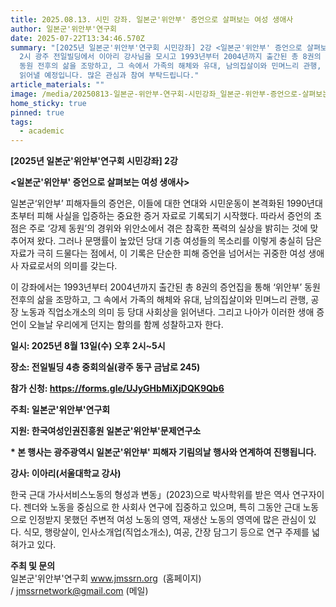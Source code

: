 ```yaml
---
title: 2025.08.13. 시민 강좌. 일본군'위안부' 증언으로 살펴보는 여성 생애사
author: 일본군'위안부'연구회
date: 2025-07-22T13:34:46.570Z
summary: "[2025년 일본군'위안부'연구회 시민강좌] 2강 <일본군'위안부' 증언으로 살펴보는 여성 생애사> - 8월 13일(수) 오후
  2시 광주 전일빌딩에서 이아리 강사님을 모시고 1993년부터 2004년까지 출간된 총 8권의 일본군'위안부' 피해자 증언집을 통해 ‘위안부’
  동원 전후의 삶을 조망하고, 그 속에서 가족의 해체와 유대, 남의집살이와 민며느리 관행, 공장 노동과 직업소개소의 의미 등 당대 사회상을
  읽어낼 예정입니다. 많은 관심과 참여 부탁드립니다."
article_materials: ""
image: /media/20250813-일본군-위안부-연구회-시민강좌_일본군-위안부-증언으로-살펴보는-여성-생애사_포스터-0721최종-.png
home_sticky: true
pinned: true
tags:
  - academic
---
```

**\[2025년 일본군'위안부'연구회 시민강좌] 2강**

**<﻿일본군'위안부' 증언으로 살펴보는 여성 생애사>**

<!--StartFragment-->

일본군‘위안부’ 피해자들의 증언은, 이들에 대한 연대와 시민운동이 본격화된 1990년대 초부터 피해 사실을 입증하는 중요한 증거 자료로 기록되기 시작했다. 따라서 증언의 초점은 주로 ‘강제 동원’의 경위와 위안소에서 겪은 참혹한 폭력의 실상을 밝히는 것에 맞추어져 왔다. 그러나 문맹률이 높았던 당대 기층 여성들의 목소리를 이렇게 충실히 담은 자료가 극히 드물다는 점에서, 이 기록은 단순한 피해 증언을 넘어서는 귀중한 여성 생애사 자료로서의 의미를 갖는다.

이 강좌에서는 1993년부터 2004년까지 출간된 총 8권의 증언집을 통해 ‘위안부’ 동원 전후의 삶을 조망하고, 그 속에서 가족의 해체와 유대, 남의집살이와 민며느리 관행, 공장 노동과 직업소개소의 의미 등 당대 사회상을 읽어낸다. 그리고 나아가 이러한 생애 증언이 오늘날 우리에게 던지는 함의를 함께 성찰하고자 한다.

<!--EndFragment-->

<!--StartFragment-->

**일시: 2025년 8월 13일(수) 오후 2시~5시**

**장소: 전일빌딩 4층 중회의실(광주 동구 금남로 245)**

**참가 신청: https://forms.gle/UJyGHbMiXjDQK9Qb6**

**주최: 일본군'위안부'연구회**

**지원: 한국여성인권진흥원 일본군'위안부'문제연구소**

**\* 본 행사는 광주광역시 일본군'위안부' 피해자 기림의날 행사와 연계하여 진행됩니다.**

<!--EndFragment-->

**강사: 이아리(서울대학교 강사)**<!--StartFragment-->

한국 근대 가사서비스노동의 형성과 변동」(2023)으로 박사학위를 받은 역사 연구자이다. 젠더와 노동을 중심으로 한 사회사 연구에 집중하고 있으며, 특히 그동안 근대 노동으로 인정받지 못했던 주변적 여성 노동의 영역, 재생산 노동의 영역에 많은 관심이 있다. 식모, 행랑살이, 인사소개업(직업소개소), 여공, 간장 담그기 등으로 연구 주제를 넓혀가고 있다.

**주최 및 문의** \
일본군'위안부'연구회 www.jmssrn.org  (홈페이지) / jmssrnetwork@gmail.com (메일) 

<!--EndFragment-->